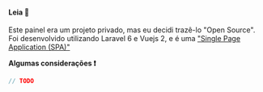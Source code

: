 #### Leia 📜

Este painel era um projeto privado, mas eu decidi trazê-lo "Open Source". Foi desenvolvido utilizando Laravel 6 e Vuejs 2, e é uma ["Single Page Application (SPA)"](https://en.wikipedia.org/wiki/Single-page_application)

**Algumas considerações ❗**

```c
// TODO
```